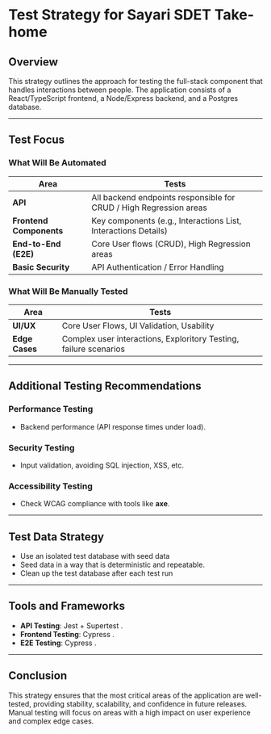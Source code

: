 # Test Strategy for Sayari SDET Take-home

## Overview

This strategy outlines the approach for testing the full-stack component that handles interactions between people. The application consists of a React/TypeScript frontend, a Node/Express backend, and a Postgres database.

---

## Test Focus

### What Will Be Automated

| **Area**                 | **Tests**                                                       |
|--------------------------|-----------------------------------------------------------------|
| **API**                  | All backend endpoints responsible for CRUD / High Regression areas                      |
| **Frontend Components**  | Key components (e.g., Interactions List, Interactions Details)  |
| **End-to-End (E2E)**     | Core User flows (CRUD), High Regression areas                   |
| **Basic Security**       | API Authentication / Error Handling                             |


### What Will Be Manually Tested

| **Area**                   | **Tests**                                                        |
|----------------------------|------------------------------------------------------------------|
| **UI/UX**                  | Core User Flows, UI Validation, Usability  |
| **Edge Cases**             | Complex user interactions, Exploritory Testing, failure scenarios|

---

## Additional Testing Recommendations

### Performance Testing
- Backend performance (API response times under load).

### Security Testing
- Input validation, avoiding SQL injection, XSS, etc.

### Accessibility Testing
- Check WCAG compliance with tools like **axe**.

---

## Test Data Strategy

- Use an isolated test database with seed data 
- Seed data in a way that is deterministic and repeatable.
- Clean up the test database after each test run 

---

## Tools and Frameworks

- **API Testing**: Jest + Supertest .
- **Frontend Testing**: Cypress .
- **E2E Testing**: Cypress .

---

## Conclusion

This strategy ensures that the most critical areas of the application are well-tested, providing stability, scalability, and confidence in future releases. Manual testing will focus on areas with a high impact on user experience and complex edge cases.
